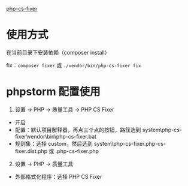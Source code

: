 [php-cs-fixer](https://cs.symfony.com/)

# 使用方式

在当前目录下安装依赖（composer install）

fix：`composer fixer` 或 `./vendor/bin/php-cs-fixer fix`

# phpstorm 配置使用

1. 设置 -> PHP -> 质量工具 -> PHP CS Fixer

- 开启
- 配置：默认项目解释器，再点三个点的按钮，路径选到 system\php-cs-fixer\vendor\bin\php-cs-fixer.bat
- 规则集：选择 custom，然后选到 system\php-cs-fixer\.php-cs-fixer.dist.php 或 .php-cs-fixer.php

2. 设置 -> PHP -> 质量工具

- 外部格式化程序：选择 PHP CS Fixer
